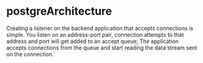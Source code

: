 # postgreArchitecture
Creating a listener on the backend application that accepts connections is simple. You listen on an address-port pair, connection attempts to that address and port will get added to an accept queue; The application accepts connections from the queue and start reading the data stream sent on the connection.
